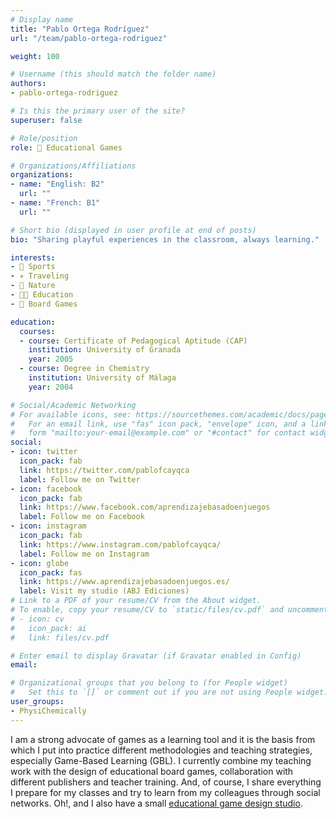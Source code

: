 ```yaml
---
# Display name
title: "Pablo Ortega Rodríguez"
url: "/team/pablo-ortega-rodriguez"

weight: 100

# Username (this should match the folder name)
authors:
- pablo-ortega-rodriguez

# Is this the primary user of the site?
superuser: false

# Role/position
role: 🧩 Educational Games

# Organizations/Affiliations
organizations:
- name: "English: B2"
  url: ""
- name: "French: B1"
  url: ""  

# Short bio (displayed in user profile at end of posts)
bio: "Sharing playful experiences in the classroom, always learning."

interests:
- 🏃 Sports
- ✈️ Traveling
- 🌳 Nature
- 👨‍🏫 Education
- 🧩 Board Games

education:
  courses:
  - course: Certificate of Pedagogical Aptitude (CAP)
    institution: University of Granada
    year: 2005  
  - course: Degree in Chemistry
    institution: University of Málaga
    year: 2004 

# Social/Academic Networking
# For available icons, see: https://sourcethemes.com/academic/docs/page-builder/#icons
#   For an email link, use "fas" icon pack, "envelope" icon, and a link in the
#   form "mailto:your-email@example.com" or "#contact" for contact widget.
social:
- icon: twitter
  icon_pack: fab
  link: https://twitter.com/pablofcayqca
  label: Follow me on Twitter
- icon: facebook
  icon_pack: fab
  link: https://www.facebook.com/aprendizajebasadoenjuegos
  label: Follow me on Facebook
- icon: instagram
  icon_pack: fab
  link: https://www.instagram.com/pablofcayqca/
  label: Follow me on Instagram
- icon: globe
  icon_pack: fas
  link: https://www.aprendizajebasadoenjuegos.es/
  label: Visit my studio (ABJ Ediciones)
# Link to a PDF of your resume/CV from the About widget.
# To enable, copy your resume/CV to `static/files/cv.pdf` and uncomment the lines below.
# - icon: cv
#   icon_pack: ai
#   link: files/cv.pdf

# Enter email to display Gravatar (if Gravatar enabled in Config)
email:

# Organizational groups that you belong to (for People widget)
#   Set this to `[]` or comment out if you are not using People widget.
user_groups:
- PhysiChemically
---
```


I am a strong advocate of games as a learning tool and it is the basis from which I put into practice different methodologies and teaching strategies, especially Game-Based Learning (GBL). I currently combine my teaching work with the design of educational board games, collaboration with different publishers and teacher training. And, of course, I share everything I prepare for my classes and try to learn from my colleagues through social networks. Oh!, and I also have a small [educational game design studio](https://www.aprendizajebasadoenjuegos.es/).
